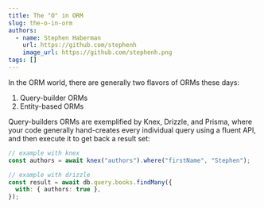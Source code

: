 ```yaml
---
title: The "O" in ORM
slug: the-o-in-orm
authors:
  - name: Stephen Haberman
    url: https://github.com/stephenh
    image_url: https://github.com/stephenh.png
tags: []
---
```


In the ORM world, there are generally two flavors of ORMs these days:

1. Query-builder ORMs
2. Entity-based ORMs

Query-builders ORMs are exemplified by Knex, Drizzle, and Prisma, where your code generally hand-creates every individual query using a fluent API, and then execute it to get back a result set:

```typescript
// example with knex
const authors = await knex("authors").where("firstName", "Stephen");

// example with drizzle
const result = await db.query.books.findMany({
  with: { authors: true },
});
```
